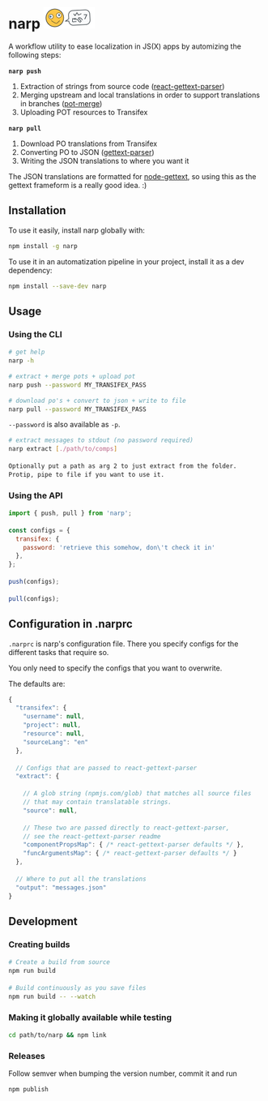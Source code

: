 # narp ![narp](narp.png)

A workflow utility to ease localization in JS(X) apps by automizing the following steps:

**`narp push`**

1. Extraction of strings from source code ([react-gettext-parser](https://github.com/alexanderwallin/react-gettext-parser))
2. Merging upstream and local translations in order to support translations in branches ([pot-merge](https://github.com/laget-se/pot-merge))
3. Uploading POT resources to Transifex

**`narp pull`**

1. Download PO translations from Transifex
2. Converting PO to JSON ([gettext-parser](https://github.com/andris9/gettext-parser))
3. Writing the JSON translations to where you want it

The JSON translations are formatted for [node-gettext](https://github.com/andris9/node-gettext), so using this as the gettext frameform is a really good idea. :)

## Installation

To use it easily, install narp globally with:

```sh
npm install -g narp
```

To use it in an automatization pipeline in your project, install it as a dev dependency:

```sh
npm install --save-dev narp
```

## Usage

### Using the CLI

```sh
# get help
narp -h
```

```sh
# extract + merge pots + upload pot
narp push --password MY_TRANSIFEX_PASS
```

```sh
# download po's + convert to json + write to file
narp pull --password MY_TRANSIFEX_PASS
```

`--password` is also available as `-p`.

```sh
# extract messages to stdout (no password required)
narp extract [./path/to/comps]

Optionally put a path as arg 2 to just extract from the folder.
Protip, pipe to file if you want to use it.
```

### Using the API

```js
import { push, pull } from 'narp';

const configs = {
  transifex: {
    password: 'retrieve this somehow, don\'t check it in'
  },
};

push(configs);

pull(configs);
```

## Configuration in .narprc

`.narprc` is narp's configuration file. There you specify configs for the different tasks that require so.

You only need to specify the configs that you want to overwrite.

The defaults are:

```js
{
  "transifex": {
    "username": null,
    "project": null,
    "resource": null,
    "sourceLang": "en"
  },

  // Configs that are passed to react-gettext-parser
  "extract": {

    // A glob string (npmjs.com/glob) that matches all source files
    // that may contain translatable strings.
    "source": null,

    // These two are passed directly to react-gettext-parser,
    // see the react-gettext-parser readme
    "componentPropsMap": { /* react-gettext-parser defaults */ },
    "funcArgumentsMap": { /* react-gettext-parser defaults */ }
  },

  // Where to put all the translations
  "output": "messages.json"
}
```

## Development

### Creating builds

```sh
# Create a build from source
npm run build

# Build continuously as you save files
npm run build -- --watch
```

### Making it globally available while testing

```sh
cd path/to/narp && npm link
```

### Releases

Follow semver when bumping the version number, commit it and run

```sh
npm publish
```
